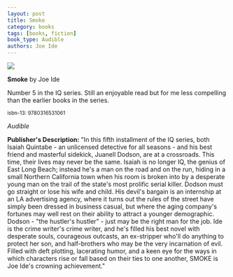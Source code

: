 ```yaml
---
layout: post
title: Smoke
category: books
tags: [books, fiction]
book_type: Audible
authors: Joe Ide
---
```


<img src="http://books.google.com/books/content?id=AxrqDwAAQBAJ&printsec=frontcover&img=1&zoom=1&source=gbs_api"/>

**Smoke** by Joe Ide

Number 5 in the IQ series. Still an enjoyable read but for me less compelling
than the earlier books in the series.

<sup>isbn-13: 9780316531061</sup>

*Audible*

**Publisher's Description:**
"In this fifth installment of the IQ series, both Isaiah Quintabe - an
unlicensed detective for all seasons - and his best friend and masterful
sidekick, Juanell Dodson, are at a crossroads. This time, their lives may
never be the same. Isaiah is no longer IQ, the genius of East Long Beach;
instead he's a man on the road and on the run, hiding in a small Northern
California town when his room is broken into by a desperate young man on
the trail of the state's most prolific serial killer. Dodson must go
straight or lose his wife and child. His devil's bargain is an internship
at an LA advertising agency, where it turns out the rules of the street
have simply been dressed in business casual, but where the aging company's
fortunes may well rest on their ability to attract a younger demographic.
Dodson - "the hustler's hustler" - just may be the right man for the job.
Ide is the crime writer's crime writer, and he's filled his best novel with
desperate souls, courageous outcasts, an ex-stripper who'll do anything to
protect her son, and half-brothers who may be the very incarnation of evil.
Filled with deft plotting, lacerating humor, and a keen eye for the ways in
which characters rise or fall based on their ties to one another, SMOKE is
Joe Ide's crowning achievement."
